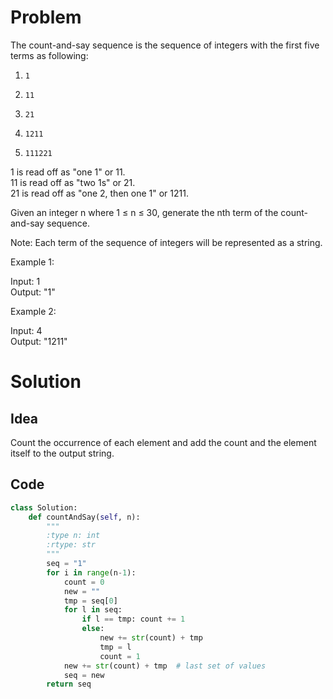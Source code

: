 # Problem

The count-and-say sequence is the sequence of integers with the first five terms as following:

1.     1
2.     11
3.     21
4.     1211
5.     111221

1 is read off as "one 1" or 11.  
11 is read off as "two 1s" or 21.  
21 is read off as "one 2, then one 1" or 1211.

Given an integer n where 1 ≤ n ≤ 30, generate the nth term of the count-and-say sequence.

Note: Each term of the sequence of integers will be represented as a string.

Example 1:

Input: 1  
Output: "1"  

Example 2:

Input: 4  
Output: "1211"

# Solution

## Idea

Count the occurrence of each element and add the count and the element itself to the output string.

## Code

```python
class Solution:
    def countAndSay(self, n):
        """
        :type n: int
        :rtype: str
        """
        seq = "1"
        for i in range(n-1):
            count = 0
            new = ""
            tmp = seq[0]
            for l in seq:
                if l == tmp: count += 1
                else:
                    new += str(count) + tmp
                    tmp = l
                    count = 1
            new += str(count) + tmp  # last set of values
            seq = new
        return seq
```